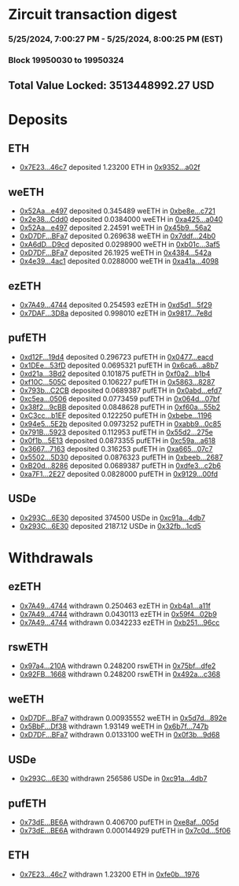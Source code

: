 # Zircuit transaction digest
### 5/25/2024, 7:00:27 PM - 5/25/2024, 8:00:25 PM (EST)
### Block 19950030 to 19950324

## Total Value Locked: 3513448992.27 USD

# Deposits
## ETH
- [0x7E23...46c7](https://etherscan.io/address/0x7E23Bf332Bd55f806aa2Fe8478e963473b1146c7) deposited 1.23200 ETH in [0x9352...a02f](https://etherscan.io/tx/0x7E23Bf332Bd55f806aa2Fe8478e963473b1146c7)
## weETH
- [0x52Aa...e497](https://etherscan.io/address/0x52Aa899454998Be5b000Ad077a46Bbe360F4e497) deposited 0.345489 weETH in [0xbe8e...c721](https://etherscan.io/tx/0x52Aa899454998Be5b000Ad077a46Bbe360F4e497)
- [0x2e38...Cdd0](https://etherscan.io/address/0x2e38505cED68899af7E2c4eA14427594f942Cdd0) deposited 0.0384000 weETH in [0xa425...a040](https://etherscan.io/tx/0x2e38505cED68899af7E2c4eA14427594f942Cdd0)
- [0x52Aa...e497](https://etherscan.io/address/0x52Aa899454998Be5b000Ad077a46Bbe360F4e497) deposited 2.24591 weETH in [0x45b9...56a2](https://etherscan.io/tx/0x52Aa899454998Be5b000Ad077a46Bbe360F4e497)
- [0xD7DF...BFa7](https://etherscan.io/address/0xD7DF7E085214743530afF339aFC420c7c720BFa7) deposited 0.269638 weETH in [0x7ddf...24b0](https://etherscan.io/tx/0xD7DF7E085214743530afF339aFC420c7c720BFa7)
- [0xA6dD...D9cd](https://etherscan.io/address/0xA6dDB99ba1eAB02AAaEcA8D745Aaa703EC48D9cd) deposited 0.0298900 weETH in [0xb01c...3af5](https://etherscan.io/tx/0xA6dDB99ba1eAB02AAaEcA8D745Aaa703EC48D9cd)
- [0xD7DF...BFa7](https://etherscan.io/address/0xD7DF7E085214743530afF339aFC420c7c720BFa7) deposited 26.1925 weETH in [0x4384...542a](https://etherscan.io/tx/0xD7DF7E085214743530afF339aFC420c7c720BFa7)
- [0x4e39...4ac1](https://etherscan.io/address/0x4e397db3152B7361B3ea3E89828fC34b352C4ac1) deposited 0.0288000 weETH in [0xa41a...4098](https://etherscan.io/tx/0x4e397db3152B7361B3ea3E89828fC34b352C4ac1)
## ezETH
- [0x7A49...4744](https://etherscan.io/address/0x7A493Be5c2ce014cD049Bf178a1ac0Db1B434744) deposited 0.254593 ezETH in [0xd5d1...5f29](https://etherscan.io/tx/0x7A493Be5c2ce014cD049Bf178a1ac0Db1B434744)
- [0x7DAF...3D8a](https://etherscan.io/address/0x7DAF1673916DC0Af44150ff50357a6A3732a3D8a) deposited 0.998010 ezETH in [0x9817...7e8d](https://etherscan.io/tx/0x7DAF1673916DC0Af44150ff50357a6A3732a3D8a)
## pufETH
- [0xd12F...19d4](https://etherscan.io/address/0xd12F48Af34477177757158DcF6f923229Ba419d4) deposited 0.296723 pufETH in [0x0477...eacd](https://etherscan.io/tx/0xd12F48Af34477177757158DcF6f923229Ba419d4)
- [0x1DEe...53fD](https://etherscan.io/address/0x1DEeE89c3F035Bf015759EbF1AD8B4e055A653fD) deposited 0.0695321 pufETH in [0x6ca6...a8b7](https://etherscan.io/tx/0x1DEeE89c3F035Bf015759EbF1AD8B4e055A653fD)
- [0xd21a...3Bd2](https://etherscan.io/address/0xd21aFba6C8662bEa10f774abCF53Cf66b2b13Bd2) deposited 0.101875 pufETH in [0xf0a2...b1b4](https://etherscan.io/tx/0xd21aFba6C8662bEa10f774abCF53Cf66b2b13Bd2)
- [0xf10C...505C](https://etherscan.io/address/0xf10Cf1fAD5bF693b3E2AF78b867BA4c12f66505C) deposited 0.106227 pufETH in [0x5863...8287](https://etherscan.io/tx/0xf10Cf1fAD5bF693b3E2AF78b867BA4c12f66505C)
- [0x793b...C2CB](https://etherscan.io/address/0x793b9C5bB674ADdbB0Cd248065cca2CA111CC2CB) deposited 0.0689387 pufETH in [0x0abd...efd7](https://etherscan.io/tx/0x793b9C5bB674ADdbB0Cd248065cca2CA111CC2CB)
- [0xc5ea...0506](https://etherscan.io/address/0xc5ea556DcdfB44A508250d54A9e308Ea27890506) deposited 0.0773459 pufETH in [0x064d...07bf](https://etherscan.io/tx/0xc5ea556DcdfB44A508250d54A9e308Ea27890506)
- [0x38f2...9cBB](https://etherscan.io/address/0x38f27b925EB35Ea448302277B373ccF9C5579cBB) deposited 0.0848628 pufETH in [0xf60a...55b2](https://etherscan.io/tx/0x38f27b925EB35Ea448302277B373ccF9C5579cBB)
- [0xC3cc...b1EF](https://etherscan.io/address/0xC3cc12e85Bf89190A66072487eE92D386Ac5b1EF) deposited 0.122250 pufETH in [0xbebe...1196](https://etherscan.io/tx/0xC3cc12e85Bf89190A66072487eE92D386Ac5b1EF)
- [0x94e5...5E2b](https://etherscan.io/address/0x94e5614272d25e9D8bF48831c78A34b5f7355E2b) deposited 0.0973252 pufETH in [0xabb9...0c85](https://etherscan.io/tx/0x94e5614272d25e9D8bF48831c78A34b5f7355E2b)
- [0x791B...5923](https://etherscan.io/address/0x791BA9738784372BB05A2731e868aD0FCbE65923) deposited 0.112953 pufETH in [0x55d2...275e](https://etherscan.io/tx/0x791BA9738784372BB05A2731e868aD0FCbE65923)
- [0x0f1b...5E13](https://etherscan.io/address/0x0f1b72089e88102344fE69128ec0919Ba6855E13) deposited 0.0873355 pufETH in [0xc59a...a618](https://etherscan.io/tx/0x0f1b72089e88102344fE69128ec0919Ba6855E13)
- [0x3667...7163](https://etherscan.io/address/0x3667bDE615A19EC24D416f4e9f038B2098c37163) deposited 0.316253 pufETH in [0xa665...07c7](https://etherscan.io/tx/0x3667bDE615A19EC24D416f4e9f038B2098c37163)
- [0x5502...5D30](https://etherscan.io/address/0x55029d7b3Ed26dAe911458acf981b87428bB5D30) deposited 0.0876323 pufETH in [0xbeeb...2687](https://etherscan.io/tx/0x55029d7b3Ed26dAe911458acf981b87428bB5D30)
- [0xB20d...8286](https://etherscan.io/address/0xB20d5c5C0f18A181A323A83d35cE9Bd3a5818286) deposited 0.0689387 pufETH in [0xdfe3...c2b6](https://etherscan.io/tx/0xB20d5c5C0f18A181A323A83d35cE9Bd3a5818286)
- [0xa7F1...2E27](https://etherscan.io/address/0xa7F16574a1e458F98Bf0B770779Ba9ce3F0a2E27) deposited 0.0828000 pufETH in [0x9129...00fd](https://etherscan.io/tx/0xa7F16574a1e458F98Bf0B770779Ba9ce3F0a2E27)
## USDe
- [0x293C...6E30](https://etherscan.io/address/0x293C6937D8D82e05B01335F7B33FBA0c8e256E30) deposited 374500 USDe in [0xc91a...4db7](https://etherscan.io/tx/0x293C6937D8D82e05B01335F7B33FBA0c8e256E30)
- [0x293C...6E30](https://etherscan.io/address/0x293C6937D8D82e05B01335F7B33FBA0c8e256E30) deposited 2187.12 USDe in [0x32fb...1cd5](https://etherscan.io/tx/0x293C6937D8D82e05B01335F7B33FBA0c8e256E30)
# Withdrawals
## ezETH
- [0x7A49...4744](https://etherscan.io/address/0x7A493Be5c2ce014cD049Bf178a1ac0Db1B434744) withdrawn 0.250463 ezETH in [0xb4a1...a11f](https://etherscan.io/tx/0x7A493Be5c2ce014cD049Bf178a1ac0Db1B434744)
- [0x7A49...4744](https://etherscan.io/address/0x7A493Be5c2ce014cD049Bf178a1ac0Db1B434744) withdrawn 0.0430113 ezETH in [0x59f4...02b9](https://etherscan.io/tx/0x7A493Be5c2ce014cD049Bf178a1ac0Db1B434744)
- [0x7A49...4744](https://etherscan.io/address/0x7A493Be5c2ce014cD049Bf178a1ac0Db1B434744) withdrawn 0.0342233 ezETH in [0xb251...96cc](https://etherscan.io/tx/0x7A493Be5c2ce014cD049Bf178a1ac0Db1B434744)
## rswETH
- [0x97a4...210A](https://etherscan.io/address/0x97a4c6e351F4b2906EF71A126DF204fC65e5210A) withdrawn 0.248200 rswETH in [0x75bf...dfe2](https://etherscan.io/tx/0x97a4c6e351F4b2906EF71A126DF204fC65e5210A)
- [0x92FB...1668](https://etherscan.io/address/0x92FBffb87ee5f7405A02cBbF87814E0f9d471668) withdrawn 0.248200 rswETH in [0x492a...c368](https://etherscan.io/tx/0x92FBffb87ee5f7405A02cBbF87814E0f9d471668)
## weETH
- [0xD7DF...BFa7](https://etherscan.io/address/0xD7DF7E085214743530afF339aFC420c7c720BFa7) withdrawn 0.00935552 weETH in [0x5d7d...892e](https://etherscan.io/tx/0xD7DF7E085214743530afF339aFC420c7c720BFa7)
- [0x5BbF...Df38](https://etherscan.io/address/0x5BbF02FeA562F273b041ec8224E2fd1EF97CDf38) withdrawn 1.93149 weETH in [0x6b7f...747b](https://etherscan.io/tx/0x5BbF02FeA562F273b041ec8224E2fd1EF97CDf38)
- [0xD7DF...BFa7](https://etherscan.io/address/0xD7DF7E085214743530afF339aFC420c7c720BFa7) withdrawn 0.0133100 weETH in [0x0f3b...9d68](https://etherscan.io/tx/0xD7DF7E085214743530afF339aFC420c7c720BFa7)
## USDe
- [0x293C...6E30](https://etherscan.io/address/0x293C6937D8D82e05B01335F7B33FBA0c8e256E30) withdrawn 256586 USDe in [0xc91a...4db7](https://etherscan.io/tx/0x293C6937D8D82e05B01335F7B33FBA0c8e256E30)
## pufETH
- [0x73dE...BE6A](https://etherscan.io/address/0x73dE2dC9Ab2Cd764f56C0961FDe6540092D3BE6A) withdrawn 0.406700 pufETH in [0xe8af...005d](https://etherscan.io/tx/0x73dE2dC9Ab2Cd764f56C0961FDe6540092D3BE6A)
- [0x73dE...BE6A](https://etherscan.io/address/0x73dE2dC9Ab2Cd764f56C0961FDe6540092D3BE6A) withdrawn 0.000144929 pufETH in [0x7c0d...5f06](https://etherscan.io/tx/0x73dE2dC9Ab2Cd764f56C0961FDe6540092D3BE6A)
## ETH
- [0x7E23...46c7](https://etherscan.io/address/0x7E23Bf332Bd55f806aa2Fe8478e963473b1146c7) withdrawn 1.23200 ETH in [0xfe0b...1976](https://etherscan.io/tx/0x7E23Bf332Bd55f806aa2Fe8478e963473b1146c7)
